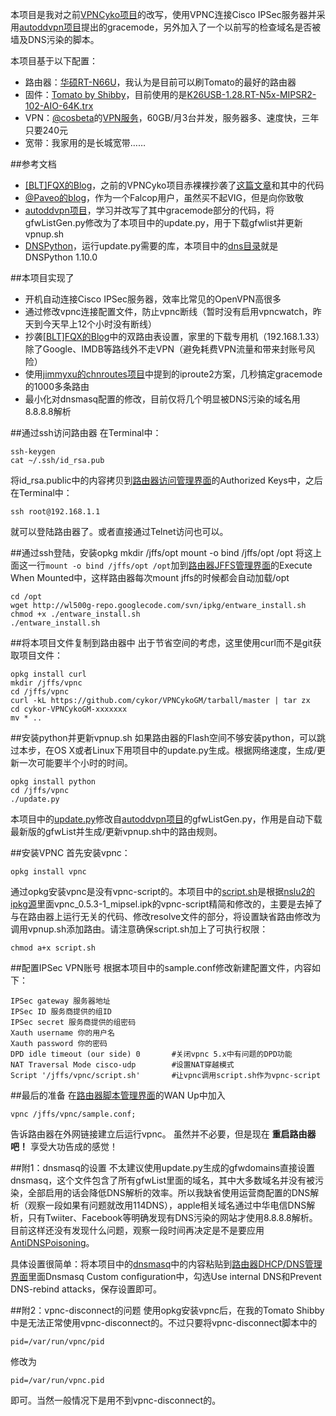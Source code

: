 本项目是我对之前[VPNCyko项目](https://github.com/cykor/VPNCyko)的改写，使用VPNC连接Cisco IPSec服务器并采用[autoddvpn项目](https://code.google.com/p/autoddvpn/)提出的gracemode，另外加入了一个以前写的检查域名是否被墙及DNS污染的脚本。

本项目基于以下配置：

* 路由器：[华硕RT-N66U](http://www.asus.com/Networks/Wireless_Routers/RTN66U/)，我认为是目前可以刷Tomato的最好的路由器
* 固件：[Tomato by Shibby](http://tomato.groov.pl/)，目前使用的是[K26USB-1.28.RT-N5x-MIPSR2-102-AIO-64K.trx](http://tomato.groov.pl/download/K26RT-N/build5x-102-EN/Asus%20RT-N66u%2064k/)
* VPN：[@cosbeta](https://twitter.com/cosbeta)的[VPN服务](http://killwall.com)，60GB/月3台并发，服务器多、速度快，三年只要240元
* 宽带：我家用的是长城宽带…… 

##参考文档
* [\[BLT\]FQX的Blog](http://www.zhongguotese.net)，之前的VPNCyko项目赤裸裸抄袭了[这篇文章](http://www.zhongguotese.net/2012/a-bridge-to-home-theater-2.html)和其中的代码
* [@Paveo的blog](http://w3.owind.com)，作为一个Falcop用户，虽然买不起VIG，但是向你致敬
* [autoddvpn项目](https://code.google.com/p/autoddvpn/)，学习并改写了其中gracemode部分的代码，将gfwListGen.py修改为了本项目中的update.py，用于下载gfwlist并更新vpnup.sh
* [DNSPython](http://www.dnspython.org/)，运行update.py需要的库，本项目中的[dns目录](https://github.com/cykor/VPNCykoGM/tree/master/dns)就是DNSPython 1.10.0

##本项目实现了
* 开机自动连接Cisco IPSec服务器，效率比常见的OpenVPN高很多
* 通过修改vpnc连接配置文件，防止vpnc断线（暂时没有启用vpncwatch，昨天到今天早上12个小时没有断线）
* 抄袭[\[BLT\]FQX的Blog](http://www.zhongguotese.net)中的双路由表设置，家里的下载专用机（192.168.1.33）除了Google、IMDB等路线外不走VPN（避免耗费VPN流量和带来封账号风险）
* 使用[jimmyxu的chnroutes项目](https://github.com/jimmyxu/chnroutes)中提到的iproute2方案，几秒搞定gracemode的1000多条路由
* 最小化对dnsmasq配置的修改，目前仅将几个明显被DNS污染的域名用8.8.8.8解析

##通过ssh访问路由器
在Terminal中：

	ssh-keygen
	cat ~/.ssh/id_rsa.pub

将id_rsa.public中的内容拷贝到[路由器访问管理界面](http://192.168.1.1/admin-access.asp)的Authorized Keys中，之后在Terminal中：

	ssh root@192.168.1.1

就可以登陆路由器了。或者直接通过Telnet访问也可以。

##通过ssh登陆，安装opkg
	mkdir /jffs/opt
	mount -o bind /jffs/opt /opt 
将这上面这一行`mount -o bind /jffs/opt /opt`加到[路由器JFFS管理界面](http://192.168.1.1/admin-jffs2.asp)的Execute When Mounted中，这样路由器每次mount jffs的时候都会自动加载/opt

	cd /opt
	wget http://wl500g-repo.googlecode.com/svn/ipkg/entware_install.sh
	chmod +x ./entware_install.sh
	./entware_install.sh

##将本项目文件复制到路由器中
出于节省空间的考虑，这里使用curl而不是git获取项目文件：

	opkg install curl
	mkdir /jffs/vpnc
	cd /jffs/vpnc
	curl -kL https://github.com/cykor/VPNCykoGM/tarball/master | tar zx
	cd cykor-VPNCykoGM-xxxxxxx
	mv * ..
	
##安装python并更新vpnup.sh
如果路由器的Flash空间不够安装python，可以跳过本步，在OS X或者Linux下用项目中的update.py生成。根据网络速度，生成/更新一次可能要半个小时的时间。

	opkg install python
	cd /jffs/vpnc
	./update.py

本项目中的[update.py](https://github.com/cykor/VPNCykoGM/blob/master/update.py)修改自[autoddvpn项目](https://code.google.com/p/autoddvpn/)的gfwListGen.py，作用是自动下载最新版的gfwList并生成/更新vpnup.sh中的路由规则。

##安装VPNC
首先安装vpnc：

	opkg install vpnc
	
通过opkg安装vpnc是没有vpnc-script的。本项目中的[script.sh](https://github.com/cykor/VPNCykoGM/blob/master/script.sh)是根据[nslu2的ipkg源](http://ipkg.nslu2-linux.org/feeds/optware/ddwrt/cross/stable/)里面vpnc_0.5.3-1_mipsel.ipk的vpnc-script精简和修改的，主要是去掉了与在路由器上运行无关的代码、修改resolve文件的部分，将设置缺省路由修改为调用vpnup.sh添加路由。请注意确保script.sh加上了可执行权限：

	chmod a+x script.sh

##配置IPSec VPN账号
根据本项目中的sample.conf修改新建配置文件，内容如下：

	IPSec gateway 服务器地址
	IPSec ID 服务商提供的组ID
	IPSec secret 服务商提供的组密码
	Xauth username 你的用户名
	Xauth password 你的密码
	DPD idle timeout (our side) 0		#关闭vpnc 5.x中有问题的DPD功能
	NAT Traversal Mode cisco-udp		#设置NAT穿越模式
	Script '/jffs/vpnc/script.sh'		#让vpnc调用script.sh作为vpnc-script

##最后的准备
在[路由器脚本管理界面](http://192.168.1.1/admin-scripts.asp)的WAN Up中加入

	vpnc /jffs/vpnc/sample.conf;

告诉路由器在外网链接建立后运行vpnc。
虽然并不必要，但是现在 **重启路由器吧！** 享受大功告成的感觉！

##附1：dnsmasq的设置
不太建议使用update.py生成的gfwdomains直接设置dnsmasq，这个文件包含了所有gfwList里面的域名，其中大多数域名并没有被污染，全部启用的话会降低DNS解析的效率。所以我缺省使用运营商配置的DNS解析（观察一段如果有问题就改用114DNS），apple相关域名通过中华电信DNS解析，只有Twiiter、Facebook等明确发现有DNS污染的网站才使用8.8.8.8解析。目前这样还没有发现什么问题，观察一段时间再决定是不是要应用[AntiDNSPoisoning](http://code.google.com/p/openwrt-gfw/wiki/AntiDNSPoisoning)。

具体设置很简单：将本项目中的[dnsmasq](https://github.com/cykor/VPNCykoGM/blob/master/dnsmasq)中的内容粘贴到[路由器DHCP/DNS管理界面](http://192.168.1.1/advanced-dhcpdns.asp)里面Dnsmasq Custom configuration中，勾选Use internal DNS和Prevent DNS-rebind attacks，保存设置即可。

##附2：vpnc-disconnect的问题
使用opkg安装vpnc后，在我的Tomato Shibby中是无法正常使用vpnc-disconnect的。不过只要将vpnc-disconnect脚本中的

	pid=/var/run/vpnc/pid

修改为

	pid=/var/run/vpnc.pid
	
即可。当然一般情况下是用不到vpnc-disconnect的。